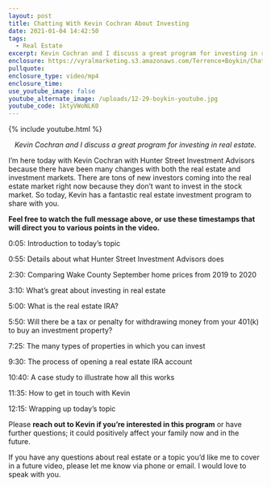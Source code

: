 ```yaml
---
layout: post
title: Chatting With Kevin Cochran About Investing
date: 2021-01-04 14:42:50
tags:
  - Real Estate
excerpt: Kevin Cochran and I discuss a great program for investing in real estate.
enclosure: https://vyralmarketing.s3.amazonaws.com/Terrence+Boykin/Chatting+With+Kevin+Cochran+About+Investing.mp4
pullquote:
enclosure_type: video/mp4
enclosure_time:
use_youtube_image: false
youtube_alternate_image: /uploads/12-29-boykin-youtube.jpg
youtube_code: 1ktyVWoNLK0
---
```


{% include youtube.html %}

<p style="text-align: center;"><em>Kevin Cochran and I discuss a great program for investing in real estate.</em></p>

I’m here today with Kevin Cochran with Hunter Street Investment Advisors because there have been many changes with both the real estate and investment markets. There are tons of new investors coming into the real estate market right now because they don’t want to invest in the stock market. So today, Kevin has a fantastic real estate investment program to share with you.

**Feel free to watch the full message above, or use these timestamps that will direct you to various points in the video.**

0:05: Introduction to today’s topic

0:55: Details about what Hunter Street Investment Advisors does

2:30: Comparing Wake County September home prices from 2019 to 2020

3:10: What’s great about investing in real estate

5:00: What is the real estate IRA?

5:50: Will there be a tax or penalty for withdrawing money from your 401(k) to buy an investment property?&nbsp;

7:25: The many types of properties in which you can invest&nbsp;

9:30: The process of opening a real estate IRA account

10:40: A case study to illustrate how all this works&nbsp;

11:35: How to get in touch with Kevin

12:15: Wrapping up today’s topic

Please **reach out to Kevin if you’re interested in this program** or have further questions; it could positively affect your family now and in the future.&nbsp;

If you have any questions about real estate or a topic you’d like me to cover in a future video, please let me know via phone or email. I would love to speak with you.
